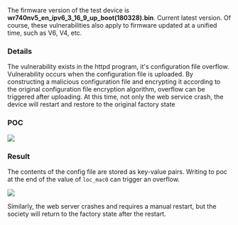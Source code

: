 The firmware version of the test device is **wr740nv5_en_ipv6_3_16_9_up_boot(180328).bin**. Current latest version. Of course, these vulnerabilities also apply to firmware updated at a unified time, such as V6, V4, etc.
### Details
The vulnerability exists in the httpd program, it's configuration file overflow.
Vulnerability occurs when the configuration file is uploaded. By constructing a malicious configuration file and encrypting it according to the original configuration file encryption algorithm, overflow can be triggered after uploading. At this time, not only the web service crash, the device will restart and restore to the original factory state
### POC
![](https://github.com/E4ck/Vu1nerability/blob/master/TP-Link/picture/image-20200325160810790.png)
### Result
The contents of the config file are stored as key-value pairs. Writing to poc at the end of the value of `loc_mac0` can trigger an overflow.

![](https://github.com/E4ck/Vu1nerability/blob/master/TP-Link/picture/config_overflow-1585122652758.JPG)

Similarly, the web server crashes and requires a manual restart, but the society will return to the factory state after the restart.

